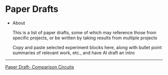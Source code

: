 # Paper Drafts

- About
    
    This is a list of paper drafts, some of which may reference those from specific projects, or be written by taking results from multiple projects 
    
    Copy and paste selected experiment blocks here, along with bullet point summaries of relevant work, etc., and have AI draft an intro
    

---

[Paper Draft- Comparison Circuits](Paper%20Drafts%20c8403ec170204b3aa40fd28465a5635d/Paper%20Draft-%20Comparison%20Circuits%20852d577eb555460e87ae511a1750ef50.md)